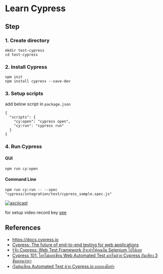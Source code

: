 # Learn Cypress

## Step

### 1. Create directory

```
mkdir test-cypress
cd test-cypress
```

### 2. Install Cypress

```
npm init
npm install cypress --save-dev
```

### 3. Setup scripts

add below script in `package.json`

```
{
  "scripts": {
    "cy:open": "cypress open",
    "cy:run": "cypress run"
  }
}
```

### 4. Run Cypress

#### GUI

```
npm run cy:open
```

#### Command Line

```
npm run cy:run -- --spec "cypress/integration/test/cypress_sample.spec.js"
```

[![asciicast](https://asciinema.org/a/245184.svg)](https://asciinema.org/a/245184)

for setup video record key [see](https://docs.cypress.io/guides/core-concepts/dashboard-service.html#Setup)

## References

- https://docs.cypress.io
- [Cypress: The future of end-to-end testing for web applications](https://medium.com/tech-quizlet/cypress-the-future-of-end-to-end-testing-for-web-applications-8ee108c5b255)
- [รู้จัก Cypress: Web Test Framework ที่จะทำให้คุณลืม Selenium ไปได้เลย](https://medium.com/linedevth/%E0%B8%Acea3ffd1-fdc1-477b-b608-85a5f3537e943%E0%B8%B9%E0%B9%89%E0%B8%88%E0%B8%B1%E0%B8%81-cypress-web-test-framework-%E0%B8%97%E0%B8%B5%E0%B9%88%E0%B8%88%E0%B8%B0%E0%B8%97%E0%B8%B3%E0%B9%83%E0%B8%AB%E0%B9%89%E0%B8%84%E0%B8%B8%E0%B8%93%E0%B8%A5%E0%B8%B7%E0%B8%A1-selenium-%E0%B9%84%E0%B8%9B%E0%B9%84%E0%B8%94%E0%B9%89%E0%B9%80%E0%B8%A5%E0%B8%A2-405a11d7341)
- [Cypress 101: ใครไม่เคยเขียน Web Automated Test มาเริ่มด้วย Cypress กันเพียง 3 ขั้นตอนง่ายๆ](https://medium.com/linedevth/cypress-101-%E0%B9%83%E0%B8%84%E0%B8%A3%E0%B9%84%E0%B8%A1%E0%B9%88%E0%B9%80%E0%B8%84%E0%B8%A2%E0%B9%80%E0%B8%82%E0%B8%B5%E0%B8%A2%E0%B8%99-web-automated-test-%E0%B8%A1%E0%B8%B2%E0%B9%80%E0%B8%A3%E0%B8%B4%E0%B9%88%E0%B8%A1%E0%B8%94%E0%B9%89%E0%B8%A7%E0%B8%A2-cypress-%E0%B8%81%E0%B8%B1%E0%B8%99%E0%B9%80%E0%B8%9E%E0%B8%B5%E0%B8%A2%E0%B8%87-3-%E0%B8%82%E0%B8%B1%E0%B9%89%E0%B8%99%E0%B8%95%E0%B8%AD%E0%B8%99%E0%B8%87%E0%B9%88%E0%B8%B2%E0%B8%A2%E0%B9%86-10cea3b05cbc)
- [เริ่มต้นเขียน Automated Test ด้วย Cypress.io แบบลงมือทำ](https://medium.com/nellika/%E0%B9%80%E0%B8%A3%E0%B8%B4%E0%B9%88%E0%B8%A1%E0%B8%95%E0%B9%89%E0%B8%99%E0%B9%80%E0%B8%82%E0%B8%B5%E0%B8%A2%E0%B8%99-automated-test-%E0%B8%94%E0%B9%89%E0%B8%A7%E0%B8%A2-cypress-io-%E0%B9%81%E0%B8%9A%E0%B8%9A%E0%B8%A5%E0%B8%87%E0%B8%A1%E0%B8%B7%E0%B8%AD%E0%B8%97%E0%B8%B3-dcda05f3a585)
